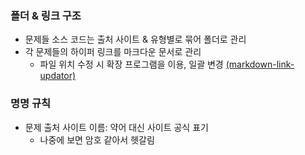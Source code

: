### 폴더 & 링크 구조

- 문제들 소스 코드는 출처 사이트 & 유형별로 묶어 폴더로 관리
- 각 문제들의 하이퍼 링크를 마크다운 문서로 관리
  - 파일 위치 수정 시 확장 프로그램을 이용, 일괄 변경 [(markdown-link-updator)](https://marketplace.visualstudio.com/items?itemName=mathiassoeholm.markdown-link-updater)



### 명명 규칙

- 문제 출처 사이트 이름: 약어 대신 사이트 공식 표기
  - 나중에 보면 암호 같아서 헷갈림